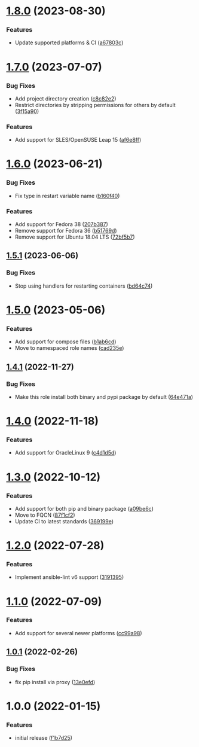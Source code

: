 # [1.8.0](https://github.com/de-it-krachten/ansible-role-docker_compose/compare/v1.7.0...v1.8.0) (2023-08-30)


### Features

* Update supported platforms & CI ([a67803c](https://github.com/de-it-krachten/ansible-role-docker_compose/commit/a67803c5fb4bf4aedcdd4b4f4c4024ddfaa1ef58))

# [1.7.0](https://github.com/de-it-krachten/ansible-role-docker_compose/compare/v1.6.0...v1.7.0) (2023-07-07)


### Bug Fixes

* Add project directory creation ([c8c82e2](https://github.com/de-it-krachten/ansible-role-docker_compose/commit/c8c82e2ec98fa4fa072cd8265c883f95c8040fcd))
* Restrict directories by stripping permissions for others by default ([3f15a90](https://github.com/de-it-krachten/ansible-role-docker_compose/commit/3f15a90bad3aa06bd67b87d446cca2e852e155dc))


### Features

* Add support for SLES/OpenSUSE Leap 15 ([af6e8ff](https://github.com/de-it-krachten/ansible-role-docker_compose/commit/af6e8ffa19e483d80e612005411b3b82862bf2e6))

# [1.6.0](https://github.com/de-it-krachten/ansible-role-docker_compose/compare/v1.5.1...v1.6.0) (2023-06-21)


### Bug Fixes

* Fix type in restart variable name ([b160f40](https://github.com/de-it-krachten/ansible-role-docker_compose/commit/b160f40020ee010f0cd2fd7fe8e104a29c8b7ba0))


### Features

* Add support for Fedora 38 ([207b387](https://github.com/de-it-krachten/ansible-role-docker_compose/commit/207b3878a0d86602efee51f6efde628db5c77c27))
* Remove support for Fedora 36 ([b51769d](https://github.com/de-it-krachten/ansible-role-docker_compose/commit/b51769d13a48c1960f98757a07973e1a5e485195))
* Remove support for Ubuntu 18.04 LTS ([72bf5b7](https://github.com/de-it-krachten/ansible-role-docker_compose/commit/72bf5b7069bfb11eedd55713a7367df144233fa7))

## [1.5.1](https://github.com/de-it-krachten/ansible-role-docker_compose/compare/v1.5.0...v1.5.1) (2023-06-06)


### Bug Fixes

* Stop using handlers for restarting containers ([bd64c74](https://github.com/de-it-krachten/ansible-role-docker_compose/commit/bd64c74e391496585991bfb47815ff9b496cce80))

# [1.5.0](https://github.com/de-it-krachten/ansible-role-docker_compose/compare/v1.4.1...v1.5.0) (2023-05-06)


### Features

* Add support for compose files ([b1ab6cd](https://github.com/de-it-krachten/ansible-role-docker_compose/commit/b1ab6cdab71883ea74067f0453825bef60575bcd))
* Move to namespaced role names ([cad235e](https://github.com/de-it-krachten/ansible-role-docker_compose/commit/cad235e1defe34b6cc1840362e25c49f8a9e1470))

## [1.4.1](https://github.com/de-it-krachten/ansible-role-docker_compose/compare/v1.4.0...v1.4.1) (2022-11-27)


### Bug Fixes

* Make this role install both binary and pypi package by default ([64e471a](https://github.com/de-it-krachten/ansible-role-docker_compose/commit/64e471a17ed38a98b9de1a02af2aa4e9bd4d3cd2))

# [1.4.0](https://github.com/de-it-krachten/ansible-role-docker_compose/compare/v1.3.0...v1.4.0) (2022-11-18)


### Features

* Add support for OracleLinux 9 ([c4d1d5d](https://github.com/de-it-krachten/ansible-role-docker_compose/commit/c4d1d5d567622285830f9c089a99482fb85309f2))

# [1.3.0](https://github.com/de-it-krachten/ansible-role-docker_compose/compare/v1.2.0...v1.3.0) (2022-10-12)


### Features

* Add support for both pip and binary package ([a09be6c](https://github.com/de-it-krachten/ansible-role-docker_compose/commit/a09be6c68b025c03c1762d88eed6a02f2440e50c))
* Move to FQCN ([87f1cf2](https://github.com/de-it-krachten/ansible-role-docker_compose/commit/87f1cf2af04f653dcf15a5bfea2ffa0b4bbc87dd))
* Update CI to latest standards ([369199e](https://github.com/de-it-krachten/ansible-role-docker_compose/commit/369199e18d19d4b51bce02ec574c6bcb7900500d))

# [1.2.0](https://github.com/de-it-krachten/ansible-role-docker_compose/compare/v1.1.0...v1.2.0) (2022-07-28)


### Features

* Implement ansible-lint v6 support ([3191395](https://github.com/de-it-krachten/ansible-role-docker_compose/commit/319139591fa4c526c325ac4a6bff35088626c30f))

# [1.1.0](https://github.com/de-it-krachten/ansible-role-docker_compose/compare/v1.0.1...v1.1.0) (2022-07-09)


### Features

* Add support for several newer platforms ([cc99a98](https://github.com/de-it-krachten/ansible-role-docker_compose/commit/cc99a980d1ebcf821944916cfacd639a4ca74cab))

## [1.0.1](https://github.com/de-it-krachten/ansible-role-docker_compose/compare/v1.0.0...v1.0.1) (2022-02-26)


### Bug Fixes

* fix pip install via proxy ([13e0efd](https://github.com/de-it-krachten/ansible-role-docker_compose/commit/13e0efd7e8598f1358d273cf0a5677e47611da13))

# 1.0.0 (2022-01-15)


### Features

* initial release ([f1b7d25](https://github.com/de-it-krachten/ansible-role-docker_compose/commit/f1b7d25f9e81988a17f8f69c20a4688bfb155479))
